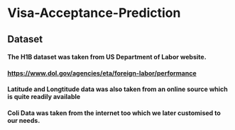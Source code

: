 # Visa-Acceptance-Prediction

## Dataset
#### The H1B dataset was taken from US Department of Labor website. 
#### https://www.dol.gov/agencies/eta/foreign-labor/performance
#### Latitude and Longtitude data was also taken from an online source which is quite readily available
#### Coli Data was taken from the internet too which we later customised to our needs.
